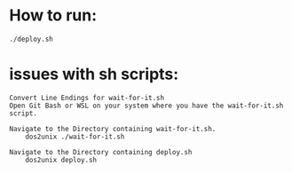 # How to run:
    ./deploy.sh

# issues with sh scripts:
    Convert Line Endings for wait-for-it.sh
    Open Git Bash or WSL on your system where you have the wait-for-it.sh script.

    Navigate to the Directory containing wait-for-it.sh.
        dos2unix ./wait-for-it.sh
    
    Navigate to the Directory containing deploy.sh
        dos2unix deploy.sh

